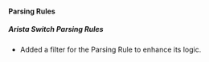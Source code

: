 
#### Parsing Rules

##### Arista Switch Parsing Rules

- Added a filter for the Parsing Rule to enhance its logic.
